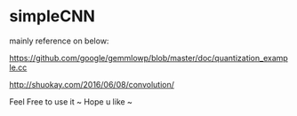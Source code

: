 # simpleCNN
mainly reference on below:

https://github.com/google/gemmlowp/blob/master/doc/quantization_example.cc


http://shuokay.com/2016/06/08/convolution/

Feel Free to use it ~ 
Hope u like ~ 
